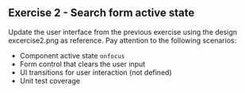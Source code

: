 ## Exercise 2 - Search form active state

Update the user interface from the previous exercise using the design excercise2.png as reference. Pay attention to the following scenarios:

- Component active state `onfocus`
- Form control that clears the user input
- UI transitions for user interaction (not defined)
- Unit test coverage